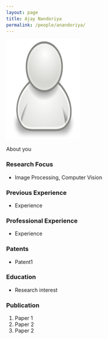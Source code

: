 ```yaml
---
layout: page
title: Ajay Nandoriya
permalink: /people/anandoriya/
---
```

![anandoriya](/people/anandoriya/small.png)


About you

### Research Focus
- Image Processing, Computer Vision 


### Previous Experience
- Experience


### Professional Experience
- Experience


### Patents
- Patent1


### Education
- Research interest 


### Publication 
1. Paper 1
2. Paper 2
3. Paper 2




